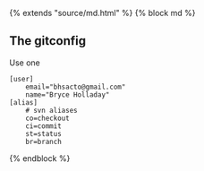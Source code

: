{% extends "source/md.html" %}
{% block md %}

## The gitconfig

Use one
```gitconfig
[user]
    email="bhsacto@gmail.com"
    name="Bryce Holladay"
[alias]
    # svn aliases
    co=checkout
    ci=commit
    st=status
    br=branch
```

{% endblock %}
